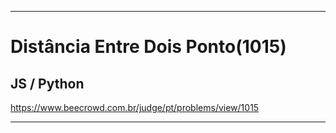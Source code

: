 ___
# Distância Entre Dois Ponto(1015)
## JS / Python
<https://www.beecrowd.com.br/judge/pt/problems/view/1015>
___
